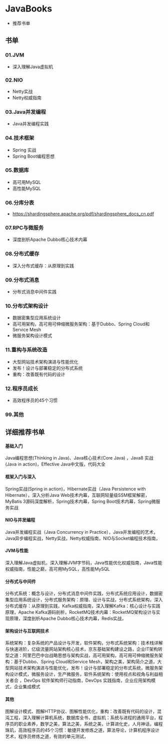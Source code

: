 # JavaBooks

- 推荐书单

## 书单

### 01.JVM

- 深入理解Java虚拟机

### 02.NIO

- Netty实战
- Netty权威指南

### 03.Java并发编程

- Java并发编程实践

### 04.技术框架

- Spring 实战
- Spring Boot编程思想

### 05.数据库

- 高可用MySQL
- 高性能MySQL

### 06.分库分表

- https://shardingsphere.apache.org/pdf/shardingsphere_docs_cn.pdf

### 07.RPC与微服务

- 深度剖析Apache Dubbo核心技术内幕

### 08.分布式缓存

- 深入分布式缓存：从原理到实践

### 09.分布式消息

- 分布式消息中间件实践

### 10.分布式架构设计

- 数据密集型应用系统设计
- 高可用架构，高可用可伸缩微服务架构：基于Dubbo、Spring Cloud和Service Mesh
- 微服务架构设计模式

### 11.重构与系统改造

- 大型网站技术架构演进与性能优化
- 发布！设计与部署稳定的分布式系统
- 重构：改善既有代码的设计

### 12.程序员成长

- 高效程序员的45个习惯

### 99.其他



## 详细推荐书单

#### 基础入门

Java编程思想(Thinking in Java)、Java核心技术(Core Java) ，Java8 实战(Java in action)，Effective Java中文版，代码大全

#### 框架入门与深入

Spring实战(Spring in action)，Hibernate实战（Java Persistence with Hibernate），深入分析Java Web技术内幕，互联网轻量级SSM框架解密，MyBatis 3源码深度解析，Spring技术内幕，Spring Boot技术内幕，Spring微服务实战

#### NIO与并发编程

Java并发编程实战（Java Concurrency in Practice），Java并发编程的艺术，Java异步编程实战，Netty实战，Netty权威指南，NIO与Socket编程技术指南，

#### JVM与性能

深入理解Java虚拟机，深入理解JVM字节码，Java性能优化权威指南，Java性能权威指南，性能之巅，高可用MySQL，高性能MySQL

#### 分布式与中间件

分布式系统：概念与设计，分布式消息中间件实践，分布式系统应用设计，数据密集型应用系统设计，分布式服务架构：原理、设计与实战，分布式系统架构，深入分布式缓存：从原理到实践，Kafka权威指南，深入理解Kafka：核心设计与实践原理，Apache Kafka源码剖析，RocketMQ技术内幕：RocketMQ架构设计与实现原理，深度剖析Apache Dubbo核心技术内幕，Redis实战，

#### 架构设计与互联网技术

系统架构：复杂系统的产品设计与开发，软件架构，分布式系统架构：技术栈详解与快速进阶，亿级流量网站架构核心技术，京东基础架构建设之路，企业IT架构转型之道：阿里巴巴中台战略思想与架构实战，高可用架构，高可用可伸缩微服务架构：基于Dubbo、Spring Cloud和Service Mesh，架构之美，架构简介之道，大型网站技术架构演进与性能优化，发布！设计与部署稳定的分布式系统，微服务架构设计模式，微服务设计，生产微服务，软件系统架构：使用视点和视角与利益相关者合 ，DevOps 软件架构师行动指南，DevOps 实践指南，企业应用架构模式，企业集成模式

#### 其他

图解设计模式、图解HTTP协议、图解性能优化，重构：改善既有代码的设计，混沌工程，深入理解计算机系统，数据库全书，虚拟机：系统与进程的通用平台，程序员的职业素养，数学之美，算法之美，系统之美，计算进化史，人月神话，编程珠玑，高效程序员的45个习惯：敏捷开发修炼之道，算法导论，计算机程序设计艺术，程序员修炼之道，有效的单元测试，

 

